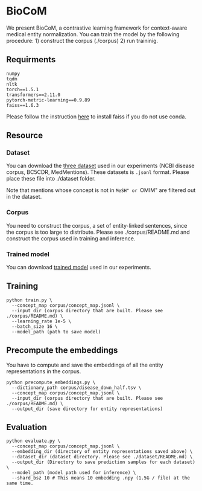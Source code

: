# BioCoM
We present BioCoM, a contrastive learning framework for context-aware medical entity normalization. 
You can train the model by the following procedure: 1) construct the corpus (./corpus) 2) run traininig.

## Requirments
```
numpy
tqdm
nltk
torch==1.5.1
transformers==2.11.0
pytorch-metric-learning==0.9.89
faiss==1.6.3
```
Please follow the instruction [here](https://github.com/facebookresearch/faiss) to install faiss if you do not use conda.

## Resource
### Dataset
You can download the [three dataset](http://aoi.naist.jp/biocom/) used in our experiments (NCBI disease corpus, BC5CDR, MedMentions).
These datasets is `.jsonl` format.
Please place these file into ./dataset folder.

Note that mentions whose concept is not in ``MeSH" or ``OMIM" are filtered out in the dataset.

### Corpus
You need to construct the corpus, a set of entity-linked sentences, since the corpus is too large to distribute.
Please see ./corpus/README.md and construct the corpus used in training and inference.

### Trained model
You can download [trained model](http://aoi.naist.jp/biocom/sent_50_down_half.model) used in our experiments.

## Training
```
python train.py \
  --concept_map corpus/concept_map.jsonl \
  --input_dir (corpus directory that are built. Please see ./corpus/README.md) \
  --learning_rate 1e-5 \
  --batch_size 16 \
  --model_path (path to save model)
```


## Precompute the embeddings
You have to compute and save the embeddings of all the entity representations in the corpus.
```
python precompute_embeddings.py \
  --dictionary_path corpus/disease_down_half.tsv \
  --concept_map corpus/concept_map.jsonl \
  --input_dir (corpus directory that are built. Please see ./corpus/README.md) \
  --output_dir (save directory for entity representations)
```

## Evaluation
```
python evaluate.py \
  --concept_map corpus/concept_map.jsonl \
  --embedding_dir (directory of entity representations saved above) \
  --dataset_dir (dataset directory. Please see ./dataset/README.md) \
  --output_dir (Directory to save prediction samples for each dataset) \
  --model_path (model path used for inference) \
  --shard_bsz 10 # This means 10 embedding .npy (1.5G / file) at the same time.
```
